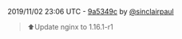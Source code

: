 2019/11/02 23:06 UTC - [9a5349c](https://github.com/hassio-addons/addon-bookstack/commit/9a5349ca7860bdef4ad0ccf1b6e27c875c74227a) by [@sinclairpaul](https://github.com/sinclairpaul)
> ⬆Update nginx to 1.16.1-r1 

